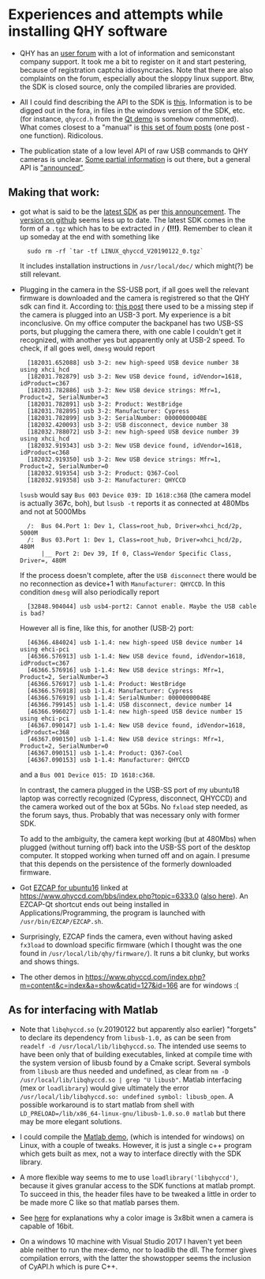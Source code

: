 Experiences and attempts while installing QHY software
======================================================

+ QHY has an [user forum](https://www.qhyccd.com/bbs/index.php) with a lot of information
 and semiconstant company support. It took me a bit to register
 on it and start pestering, because of registration captcha idiosyncracies. Note that there are also complaints on
 the forum, especially about the sloppy linux support. Btw, the SDK is closed source, only the compiled libraries are
 provided.

+ All I could find describing the API to the SDK is
 [this](https://www.qhyccd.com/index.php?m=content&c=index&a=show&catid=127&id=167).
 Information is to be digged out in the fora, in files in the
 windows version of the SDK, etc. (for instance, `qhyccd.h` from the
 [Qt demo](https://www.qhyccd.com/file/repository/latestSoftAndDirver/Soft/SDKDemo%20for%20Qt%20Creator%20MinGW%205.6.3.zip)
 is somehow commented). What comes closest to a "manual" is
 [this set of foum posts](https://www.qhyccd.com//bbs/index.php?topic=5903.0) (one post - one function). Ridicolous.

+ The publication state of a low level API of raw USB commands to QHY cameras is unclear.
 [Some partial information](https://www.qhyccd.com/index.php?m=content&c=index&a=show&catid=127&id=168)
 is out there, but a general API is
 ["announced"](https://github.com/qhyccd-lzr/QhyCmosCamera).

Making that work:
-----------------

+ got what is said to be the
 [latest SDK](http://www.qhyccd.com/file/repository/latestSoftAndDirver/SDK/V4.0.12/LINUX_qhyccd_V20190122_0.tgz)
 as per [this announcement](https://www.qhyccd.com/index.php?m=content&c=index&a=show&catid=127&id=163).
The [version on github](https://github.com/qhyccd-lzr/QHYCCD_Linux_New)
seems less up to date.
The latest SDK comes in the form of a `.tgz` which has to be extracted in `/` __(!!!)__.
Remember to clean it up someday at the end with something like

        sudo rm -rf `tar -tf LINUX_qhyccd_V20190122_0.tgz`

    It includes installation instructions in `/usr/local/doc/` which might(?) be still relevant.

+ Plugging in the camera in the SS-USB port, if all goes well the relevant firmware is downloaded and the camera is registrered so that the QHY sdk can find it. According to: [this post](https://www.qhyccd.com/bbs/index.php?topic=5781.0]) there used to be a missing step if the camera is plugged into an USB-3 port. My experience is a bit inconclusive. On my
 office computer the backpanel has two USB-SS ports, but plugging the camera there, with one cable I couldn't get it recognized, with another yes but apparently only at USB-2 speed. To check, if all goes well, `dmesg` would report

        [182031.652088] usb 3-2: new high-speed USB device number 38 using xhci_hcd
        [182031.782879] usb 3-2: New USB device found, idVendor=1618, idProduct=c367
        [182031.782886] usb 3-2: New USB device strings: Mfr=1, Product=2, SerialNumber=3
        [182031.782891] usb 3-2: Product: WestBridge 
        [182031.782895] usb 3-2: Manufacturer: Cypress
        [182031.782899] usb 3-2: SerialNumber: 0000000004BE
        [182032.420093] usb 3-2: USB disconnect, device number 38
        [182032.788072] usb 3-2: new high-speed USB device number 39 using xhci_hcd
        [182032.919343] usb 3-2: New USB device found, idVendor=1618, idProduct=c368
        [182032.919350] usb 3-2: New USB device strings: Mfr=1, Product=2, SerialNumber=0
        [182032.919354] usb 3-2: Product: Q367-Cool
        [182032.919358] usb 3-2: Manufacturer: QHYCCD
    `lsusb` would say `Bus 003 Device 039: ID 1618:c368` (the camera model is actually 36**7**c, boh),
    but `lsusb -t` reports it as connected at 480Mbs and not at 5000Mbs

        /:  Bus 04.Port 1: Dev 1, Class=root_hub, Driver=xhci_hcd/2p, 5000M
        /:  Bus 03.Port 1: Dev 1, Class=root_hub, Driver=xhci_hcd/2p, 480M
            |__ Port 2: Dev 39, If 0, Class=Vendor Specific Class, Driver=, 480M

    If the process doesn't complete, after the `USB disconnect` there would be no reconnection
    as device+1 with `Manufacturer: QHYCCD`. In this condition `dmesg` will also periodically report

        [32848.904044] usb usb4-port2: Cannot enable. Maybe the USB cable is bad?

    However all is fine, like this, for another (USB-2) port:

        [46366.484024] usb 1-1.4: new high-speed USB device number 14 using ehci-pci
        [46366.576913] usb 1-1.4: New USB device found, idVendor=1618, idProduct=c367
        [46366.576916] usb 1-1.4: New USB device strings: Mfr=1, Product=2, SerialNumber=3
        [46366.576917] usb 1-1.4: Product: WestBridge 
        [46366.576918] usb 1-1.4: Manufacturer: Cypress
        [46366.576919] usb 1-1.4: SerialNumber: 0000000004BE
        [46366.799145] usb 1-1.4: USB disconnect, device number 14
        [46366.996027] usb 1-1.4: new high-speed USB device number 15 using ehci-pci
        [46367.090147] usb 1-1.4: New USB device found, idVendor=1618, idProduct=c368
        [46367.090150] usb 1-1.4: New USB device strings: Mfr=1, Product=2, SerialNumber=0
        [46367.090151] usb 1-1.4: Product: Q367-Cool
        [46367.090153] usb 1-1.4: Manufacturer: QHYCCD

    and a `Bus 001 Device 015: ID 1618:c368`.

    In contrast, the camera plugged in the USB-SS port of my ubuntu18 laptop was correctly recognized
    (Cypress, disconnect, QHYCCD) and the camera worked out of the box at 5Gbs. No `fxload` step needed, as the
    forum says, thus. Probably that was necessary only with former SDK.

    To add to the ambiguity, the camera kept working (but at 480Mbs) when plugged (without turning off) back
    into the USB-SS port of the desktop computer. It stopped working when turned off and on again. I presume
    that this depends on the persistence of the formerly downloaded firmware.

+ Got [EZCAP for ubuntu16](https://www.dropbox.com/s/e9i0vntj14dgmh0/EZCAP_Qt-for-Ubuntu-x86_64-0.1.51.2.deb?dl=0)
  linked at https://www.qhyccd.com/bbs/index.php?topic=6333.0
  ([also here](https://www.qhyccd.com/file/repository/latestSoftAndDirver/Soft/EZCAP_QTLatestEdition.deb.zip)).
  An EZCAP-Qt shortcut ends out being
  installed in Applications/Programming, the program is launched with `/usr/bin/EZCAP/EZCAP.sh`.

+ Surprisingly, EZCAP finds the camera, even without having asked `fx3load` to download specific firmware
(which I thought was the one found in `/usr/local/lib/qhy/firmware/`). It runs
a bit clunky, but works and shows things.

+ The other demos in https://www.qhyccd.com/index.php?m=content&c=index&a=show&catid=127&id=166
 are for windows :(

As for interfacing with Matlab
------------------------------

+  Note that `libqhyccd.so` (v.20190122 but apparently also earlier) "forgets" to declare its dependency
   from `libusb-1.0,` as can be seen from
   `readelf -d /usr/local/lib/libqhyccd.so`. The intended use seems to have been only that of building
   executables, linked at compile time with the system version of libusb found by a Cmake script.
   Several symbols from `libusb` are thus needed and undefined, as clear from
   `nm -D /usr/local/lib/libqhyccd.so | grep "U libusb"`. Matlab interfacing (mex or `loadlibrary`)
   would give ultimately the error `/usr/local/lib/libqhyccd.so: undefined symbol: libusb_open`.
   A possible workaround is to start matlab from shell with `LD_PRELOAD=/lib/x86_64-linux-gnu/libusb-1.0.so.0 matlab`
   but there may be more elegant solutions.

+ I could compile the
[Matlab demo](http://qhyccd.com/file/repository/latestSoftAndDirver/SDK/MatlabSDKdemo.zip),
(which is intended for windows) on Linux, with a couple of tweaks. However, it is just a
single c++ program which gets built as mex, not a way to interface directly with the SDK library.

+ A more flexible way seems to me to use `loadlibrary('libqhyccd')`, because it gives
  granular access to the SDK functions at matlab prompt. To succeed in this, the header
  files have to be tweaked a little in order to be made more C like so that matlab parses them.

+ See [here](https://www.qhyccd.com/bbs/index.php?topic=6038.msg31725#msg31725) for explanations
  why a color image is 3x8bit wnen a camera is capable of 16bit.

+ On a windows 10 machine with Visual Studio 2017 I haven't yet been able neither to run the mex-demo,
  nor to loadlib the dll. The former gives compilation errors, with the latter the showstopper seems
  the inclusion of CyAPI.h which is pure C++.
